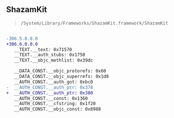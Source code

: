 ## ShazamKit

> `/System/Library/Frameworks/ShazamKit.framework/ShazamKit`

```diff

-306.5.0.0.0
+306.6.0.0.0
   __TEXT.__text: 0x71570
   __TEXT.__auth_stubs: 0x1750
   __TEXT.__objc_methlist: 0x39dc

   __DATA_CONST.__objc_protorefs: 0x60
   __DATA_CONST.__objc_superrefs: 0x1d8
   __AUTH_CONST.__auth_got: 0xbc0
-  __AUTH_CONST.__auth_ptr: 0x378
+  __AUTH_CONST.__auth_ptr: 0x380
   __AUTH_CONST.__const: 0x1360
   __AUTH_CONST.__cfstring: 0x1f20
   __AUTH_CONST.__objc_const: 0x8988

```
